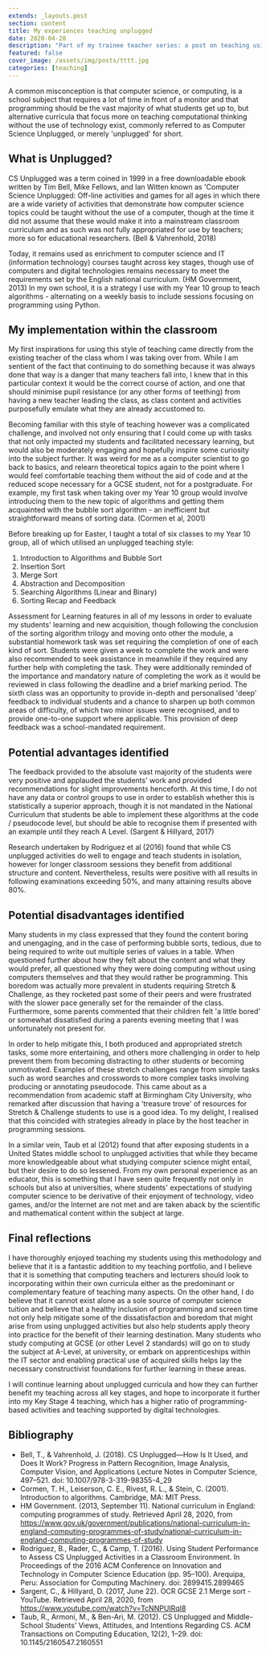 ```yaml
---
extends: _layouts.post
section: content
title: My experiences teaching unplugged
date: 2020-04-28
description: "Part of my trainee teacher series: a post on teaching using the unplugged methodology"
featured: false
cover_image: /assets/img/posts/tttt.jpg
categories: [teaching]
---
```


A common misconception is that computer science, or computing, is a school subject that requires a lot of time in front
of a monitor and that programming should be the vast majority of what students get up to, but alternative curricula
that focus more on teaching computational thinking without the use of technology exist, commonly referred to as 
Computer Science Unplugged, or merely 'unplugged' for short.

## What is Unplugged?

CS Unplugged was a term coined in 1999 in a free downloadable ebook written by Tim Bell, Mike Fellows, and Ian Witten
known as 'Computer Science Unplugged: Off-line activities and games for all ages in which there are a wide variety of
activities that demonstrate how computer science topics could be taught without the use of a computer, though at the
time it did not assume that these would make it into a mainstream classroom curriculum and as such was not fully 
appropriated for use by teachers; more so for educational researchers. (Bell & Vahrenhold, 2018)

Today, it remains used as enrichment to computer science and IT (information technology) courses taught across key 
stages, though use of computers and digital technologies remains necessary to meet the requirements set by the English
national curriculum. (HM Government, 2013) In my own school, it is a strategy I use with my Year 10 group to teach
algorithms - alternating on a weekly basis to include sessions focusing on programming using Python.

## My implementation within the classroom

My first inspirations for using this style of teaching came directly from the existing teacher of the class whom I was 
taking over from. While I am sentient of the fact that continuing to do something because it was always done that way 
is a danger that many teachers fall into, I knew that in this particular context it would be the correct course of 
action, and one that should minimise pupil resistance (or any other forms of teething) from having a new teacher leading
the class, as class content and activities purposefully emulate what they are already accustomed to.

Becoming familiar with this style of teaching however was a complicated challenge, and involved not only ensuring that
I could come up with tasks that not only impacted my students and facilitated necessary learning, but would also be
moderately engaging and hopefully inspire some curiosity into the subject further. It was weird for me as a computer 
scientist to go back to basics, and relearn theoretical topics again to the point where I would feel comfortable
teaching them without the aid of code and at the reduced scope necessary for a GCSE student, not for a postgraduate. 
For example, my first task when taking over my Year 10 group would involve introducing them to the new topic of
algorithms and getting them acquainted with the bubble sort algorithm - an inefficient but straightforward means of 
sorting data. (Cormen et al, 2001)

Before breaking up for Easter, I taught a total of six classes to my Year 10 group, all of which utilised an 
unplugged teaching style:

1. Introduction to Algorithms and Bubble Sort
2. Insertion Sort
3. Merge Sort
4. Abstraction and Decomposition
5. Searching Algorithms (Linear and Binary)
6. Sorting Recap and Feedback

Assessment for Learning features in all of my lessons in order to evaluate my students' learning and new acquisition, 
though following the conclusion of the sorting algorithm trilogy and moving onto other the module, a substantial
homework task was set requiring the completion of one of each kind of sort. Students were given a week to complete the
work and were also recommended to seek assistance in meanwhile if they required any further help with completing the
task. They were additionally reminded of the importance and mandatory nature of completing the work as it would be
reviewed in class following the deadline and a brief marking period. The sixth class was an opportunity to provide
in-depth and personalised 'deep' feedback to individual students and a chance to sharpen up both common areas of 
difficulty, of which two minor issues were recognised, and to provide one-to-one support where applicable. This
provision of deep feedback was a school-mandated requirement.

## Potential advantages identified

The feedback provided to the absolute vast majority of the students were very positive and applauded the students' work
and provided recommendations for slight improvements henceforth. At this time, I do not have any data or control groups
to use in order to establish whether this is statistically a superior approach, though it is not mandated in the
National Curriculum that students be able to implement these algorithms at the code / pseudocode level, but should be 
able to recognise them if presented with an example until they reach A Level. (Sargent & Hillyard, 2017)

Research undertaken by Rodriguez et al (2016) found that while CS unplugged activities do well to engage and teach
students in isolation, however for longer classroom sessions they benefit from additional structure and content. 
Nevertheless, results were positive with all results in following examinations exceeding 50%, and many attaining 
results above 80%.

## Potential disadvantages identified

Many students in my class expressed that they found the content boring and unengaging, and in the case of performing 
bubble sorts, tedious, due to being required to write out multiple series of values in a table. When questioned further 
about how they felt about the content and what they would prefer, all questioned why they were doing computing without
using computers themselves and that they would rather be programming. This boredom was actually more prevalent in
students requiring Stretch & Challenge, as they rocketed past some of their peers and were frustrated with the slower 
pace generally set for the remainder of the class. Furthermore, some parents commented that their children felt 
'a little bored' or somewhat dissatisfied during a parents evening meeting that I was unfortunately not present for.

In order to help mitigate this, I both produced and appropriated stretch tasks, some more entertaining, and others more
challenging in order to help prevent them from becoming distracting to other students or becoming unmotivated. Examples
of these stretch challenges range from simple tasks such as word searches and crosswords to more complex tasks involving
producing or annotating pseudocode. This came about as a recommendation from academic staff at Birmingham City
University, who remarked after discussion that having a 'treasure trove' of resources for Stretch & Challenge students 
to use is a good idea. To my delight, I realised that this coincided with strategies already in place by the host 
teacher in programming sessions.

In a similar vein, Taub et al (2012) found that after exposing students in a United States middle school to unplugged 
activities that while they became more knowledgeable about what studying computer science might entail, but their desire
to do so lessened. From my own personal experience as an educator, this is something that I have seen quite frequently
not only in schools but also at universities, where students' expectations of studying computer science to be derivative
of their enjoyment of technology, video games, and/or the Internet are not met and are taken aback by the scientific and
mathematical content within the subject at large.

## Final reflections

I have thoroughly enjoyed teaching my students using this methodology and believe that it is a fantastic addition to my 
teaching portfolio, and I believe that it is something that computing teachers and lecturers should look to 
incorporating within their own curricula either as the predominant or complementary feature of teaching many aspects.
On the other hand, I do believe that it cannot exist alone as a sole source of computer science tuition and believe 
that a healthy inclusion of programming and screen time not only help mitigate some of the dissatisfaction and boredom
that might arise from using unplugged activities but also help students apply theory into practice for the benefit of
their learning destination. Many students who study computing at GCSE (or other Level 2 standards) will go on to study 
the subject at A-Level, at university, or embark on apprenticeships within the IT sector and enabling practical use of
acquired skills helps lay the necessary constructivist foundations for further learning in these areas.

I will continue learning about unplugged curricula and how they can further benefit my teaching across all key stages, 
and hope to incorporate it further into my Key Stage 4 teaching, which has a higher ratio of programming-based 
activities and teaching supported by digital technologies.

## Bibliography

* Bell, T., & Vahrenhold, J. (2018). CS Unplugged—How Is It Used, and Does It Work? Progress in Pattern Recognition, Image Analysis, Computer Vision, and Applications Lecture Notes in Computer Science, 497–521. doi: 10.1007/978-3-319-98355-4_29
* Cormen, T. H., Leiserson, C. E., Rivest, R. L., & Stein, C. (2001). Introduction to algorithms. Cambridge, MA: MIT Press.
* HM Government. (2013, September 11). National curriculum in England: computing programmes of study. Retrieved April 28, 2020, from <https://www.gov.uk/government/publications/national-curriculum-in-england-computing-programmes-of-study/national-curriculum-in-england-computing-programmes-of-study>
* Rodriguez, B., Rader, C., & Camp, T. (2016). Using Student Performance to Assess CS Unplugged Activities in a Classroom Environment. In Proceedings of the 2016 ACM Conference on Innovation and Technology in Computer Science Education (pp. 95–100). Arequipa, Peru: Association for Computing Machinery. doi: 2899415.2899465
* Sargent, C., & Hillyard, D. (2017, June 22). OCR GCSE 2.1 Merge sort - YouTube. Retrieved April 28, 2020, from <https://www.youtube.com/watch?v=TcNNPUIRqI8>
* Taub, R., Armoni, M., & Ben-Ari, M. (2012). CS Unplugged and Middle-School Students’ Views, Attitudes, and Intentions Regarding CS. ACM Transactions on Computing Education, 12(2), 1–29. doi: 10.1145/2160547.2160551
